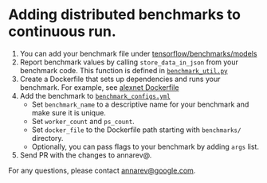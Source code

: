 # Adding distributed benchmarks to continuous run.

1. You can add your benchmark file under
   [tensorflow/benchmarks/models](https://github.com/tensorflow/benchmarks/tree/master/models)
2. Report benchmark values by calling `store_data_in_json` from your benchmark
   code. This function is defined in
   [`benchmark_util.py`](https://github.com/tensorflow/benchmarks/blob/master/models/util/benchmark_util.py)
3. Create a Dockerfile that sets up dependencies and runs your benchmark. For
   example, see [alexnet
   Dockerfile](https://github.com/tensorflow/benchmarks/blob/master/models/Dockerfile.alexnet_distributed_test)
4. Add the benchmark to
   [`benchmark_configs.yml`](https://github.com/tensorflow/benchmarks/blob/master/scripts/benchmark_configs.yml)
   * Set `benchmark_name` to a descriptive name for your benchmark and make sure
     it is unique.
   * Set `worker_count` and `ps_count`.
   * Set `docker_file` to the Dockerfile path starting with `benchmarks/`
     directory.
   * Optionally, you can pass flags to your benchmark by adding `args` list.
5. Send PR with the changes to annarev@.

For any questions, please contact annarev@google.com.
